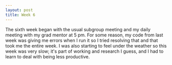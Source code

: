 ```yaml
---
layout: post
title: Week 6
---
```


The sixth week began with the usual subgroup meeting and my daily meeting with my grad mentor at 5 pm. For some reason, my code from last week was giving me errors when I run it so I tried resolving that and that took me the entire week. I was also starting to feel under the weather so this week was very slow; it's part of working and research I guess, and I had to learn to deal with being less productive.
